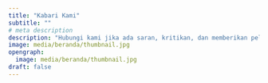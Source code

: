 ```yaml
---
title: "Kabari Kami"
subtitle: ""
# meta description
description: "Hubungi kami jika ada saran, kritikan, dan memberikan pelaporan kutu. Atau sekedar menyapa kami :)"
image: media/beranda/thumbnail.jpg
opengraph:
  image: media/beranda/thumbnail.jpg
draft: false
---
```

